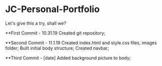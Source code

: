 # JC-Personal-Portfolio

Let's give this a try, shall we?

<Change Log>
**First Commit - 10.31.19
Created git repository;

**Second Commit - 11.1.19
Created index.html and style.css files, images folder;
Built initial body structure;
Created navbar;

**Third Commit - [date]
Added background picture to body;
